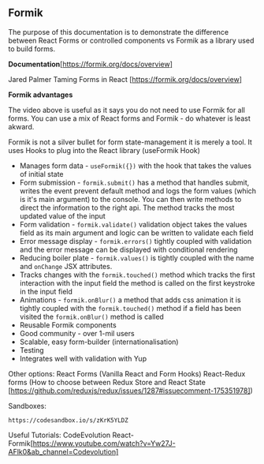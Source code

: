## Formik 

The purpose of this documentation is to demonstrate the difference between React Forms or controlled components vs Formik as a library used to build forms.

__Documentation__[https://formik.org/docs/overview]

Jared Palmer Taming Forms in React [https://formik.org/docs/overview]

__Formik advantages__

The video above is useful as it says you do not need to use Formik for all forms. You can use a mix of React forms and Formik - do whatever is least akward.

Formik is not a silver bullet for form state-management it is merely a tool. It uses Hooks to plug into the React library (useFormik Hook)

- Manages form data - ```useFormik({})``` with the hook that takes the values of initial state 
- Form submission - ```formik.submit()``` has a method that handles submit, writes the event prevent default method and logs the form values (which is it's main argument) to the console. You can then write methods to direct the information to the right api. The method tracks the most updated value of the input
- Form validation - ```formik.validate()``` validation object takes the values field as its main argument and logic can be written to validate each field
- Error message display - ```formik.errors()``` tightly coupled with validation and the error message can be displayed with conditional rendering
- Reducing boiler plate - ```formik.values()``` is tightly coupled with the name and ```onChange``` JSX attributes.
- Tracks changes with the ```formik.touched()``` method which tracks the first interaction with the input field the method is called on the first keystroke in the input field
- Animations - ```formik.onBlur()``` a method that adds css animation it is tightly coupled with the ```formik.touched()``` method if a field has been visited the ```formik.onBlur()``` method is called
- Reusable Formik components
- Good community - over 1-mil users
- Scalable, easy form-builder (internationalisation)
- Testing
- Integrates well with validation with Yup

Other options:
React Forms (Vanilla React and Form Hooks)
React-Redux forms (How to choose between Redux Store and React State [https://github.com/reduxjs/redux/issues/1287#issuecomment-175351978])



Sandboxes:

```
https://codesandbox.io/s/zKrK5YLDZ
```

Useful Tutorials:
CodeEvolution React-Formik[https://www.youtube.com/watch?v=Yw27J-AFlk0&ab_channel=Codevolution]